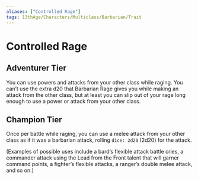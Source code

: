 ```yaml
---
aliases: ["Controlled Rage"]
tags: 13thAge/Characters/Multiclass/Barbarian/Trait
---
```

# Controlled Rage

## Adventurer Tier

You can use powers and attacks from your other class while raging. You can’t use the extra d20 that Barbarian Rage gives you while making an attack from the other class, but at least you can slip out of your rage long enough to use a power or attack from your other class.

## Champion Tier

Once per battle while raging, you can use a melee attack from your other class as if it was a barbarian attack, rolling `dice: 2d20` (2d20) for the attack. 

(Examples of possible uses include a bard’s flexible attack battle cries, a commander attack using the Lead from the Front talent that will garner command points, a fighter’s flexible attacks, a ranger’s double melee attack, and so on.)
